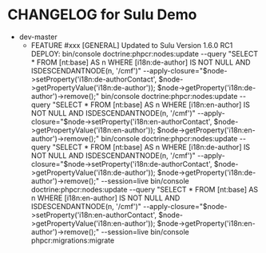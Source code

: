 CHANGELOG for Sulu Demo
=======================

* dev-master
    * FEATURE #xxx [GENERAL] Updated to Sulu Version 1.6.0 RC1
        DEPLOY:
            bin/console doctrine:phpcr:nodes:update --query "SELECT * FROM [nt:base] AS n WHERE [i18n:de-author] IS NOT NULL AND ISDESCENDANTNODE(n, '/cmf')" --apply-closure="\$node->setProperty('i18n:de-authorContact', \$node->getPropertyValue('i18n:de-author')); \$node->getProperty('i18n:de-author')->remove();"
            bin/console doctrine:phpcr:nodes:update --query "SELECT * FROM [nt:base] AS n WHERE [i18n:en-author] IS NOT NULL AND ISDESCENDANTNODE(n, '/cmf')" --apply-closure="\$node->setProperty('i18n:en-authorContact', \$node->getPropertyValue('i18n:en-author')); \$node->getProperty('i18n:en-author')->remove();"
            bin/console doctrine:phpcr:nodes:update --query "SELECT * FROM [nt:base] AS n WHERE [i18n:de-author] IS NOT NULL AND ISDESCENDANTNODE(n, '/cmf')" --apply-closure="\$node->setProperty('i18n:de-authorContact', \$node->getPropertyValue('i18n:de-author')); \$node->getProperty('i18n:de-author')->remove();" --session=live
            bin/console doctrine:phpcr:nodes:update --query "SELECT * FROM [nt:base] AS n WHERE [i18n:en-author] IS NOT NULL AND ISDESCENDANTNODE(n, '/cmf')" --apply-closure="\$node->setProperty('i18n:en-authorContact', \$node->getPropertyValue('i18n:en-author')); \$node->getProperty('i18n:en-author')->remove();" --session=live
            bin/console phpcr:migrations:migrate
